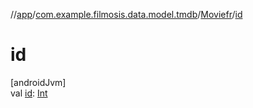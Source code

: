 //[app](../../../index.md)/[com.example.filmosis.data.model.tmdb](../index.md)/[Moviefr](index.md)/[id](id.md)

# id

[androidJvm]\
val [id](id.md): [Int](https://kotlinlang.org/api/latest/jvm/stdlib/kotlin/-int/index.html)
